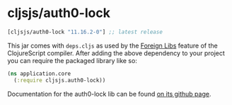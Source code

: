 # cljsjs/auth0-lock

[](dependency)
```clojure
[cljsjs/auth0-lock "11.16.2-0"] ;; latest release
```
[](/dependency)

This jar comes with `deps.cljs` as used by the [Foreign Libs][flibs] feature
of the ClojureScript compiler. After adding the above dependency to your project
you can require the packaged library like so:

```clojure
(ns application.core
  (:require cljsjs.auth0-lock))
```

Documentation for the auth0-lock lib can be found [on its github page](https://github.com/auth0/lock).

[flibs]: https://clojurescript.org/reference/packaging-foreign-deps
